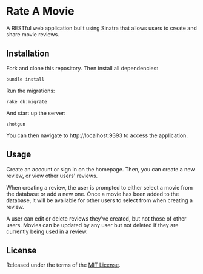 # Rate A Movie

A RESTful web application built using Sinatra that allows users to create and share movie reviews.

## Installation

Fork and clone this repository. Then install all dependencies:

```bundle install```

Run the migrations:

```rake db:migrate```

And start up the server:

```shotgun```

You can then navigate to http://localhost:9393 to access the application.

## Usage

Create an account or sign in on the homepage. Then, you can create a new review, or view other users' reviews.

When creating a review, the user is prompted to either select a movie from the database or add a new one. Once a movie has been added to the database, it will be available for other users to select from when creating a review.

A user can edit or delete reviews they've created, but not those of other users. Movies can be updated by any user but not deleted if they are currently being used in a review.

## License

Released under the terms of the [MIT License](https://opensource.org/licenses/MIT).

